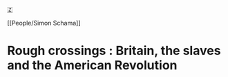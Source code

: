 [🇿](zotero://select/library/items/LXQBG5YW)

[[People/Simon Schama]] 
# Rough crossings : Britain, the slaves and the American Revolution

